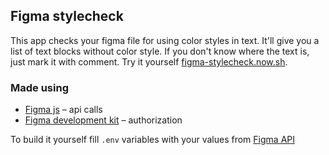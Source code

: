 ## Figma stylecheck

This app checks your figma file for using color styles in text.
It'll give you a list of text blocks without color style. If you don't know where the text is, just mark it with comment.
Try it yourself [figma-stylecheck.now.sh](https://figma-stylecheck.now.sh/).

### Made using
* [Figma js](https://github.com/jongold/figma-js) – api calls
* [Figma development kit](https://github.com/chuanqisun/figma-development-kit) – authorization

To build it yourself fill `.env` variables with your values from [Figma API](https://www.figma.com/developers/docs#authentication)

